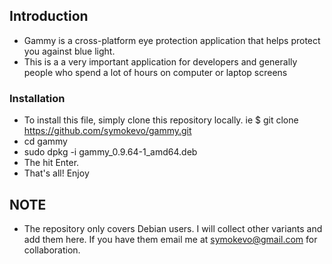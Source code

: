 ## Introduction
- Gammy is a cross-platform eye protection application that helps protect you against blue light. 
- This is a a very important application for developers and generally people who spend a lot of hours on computer or laptop screens

### Installation
- To install this file, simply clone this repository locally. 
ie $ git clone https://github.com/symokevo/gammy.git 
- cd gammy
- sudo dpkg -i gammy_0.9.64-1_amd64.deb
- The hit Enter. 
- That's all! Enjoy

## NOTE
- The repository only covers Debian users. I will collect other variants and add them here. If you have them email me at symokevo@gmail.com for collaboration.